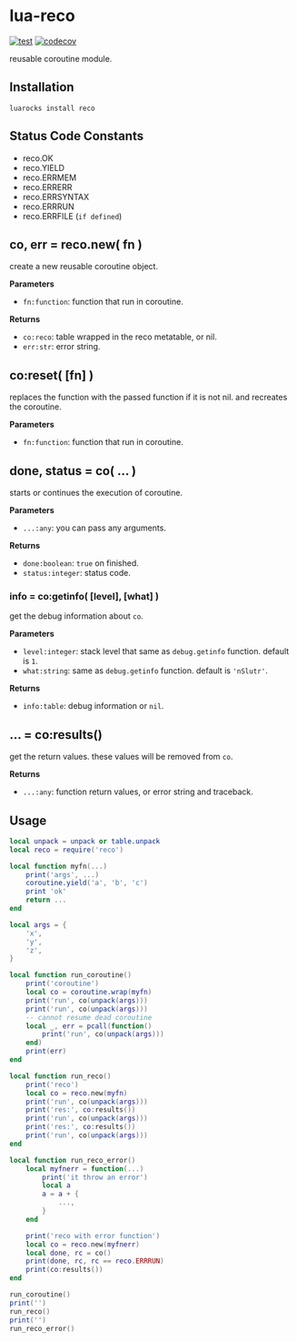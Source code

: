 lua-reco
===

[![test](https://github.com/mah0x211/lua-reco/actions/workflows/test.yml/badge.svg)](https://github.com/mah0x211/lua-reco/actions/workflows/test.yml)
[![codecov](https://codecov.io/gh/mah0x211/lua-reco/branch/master/graph/badge.svg)](https://codecov.io/gh/mah0x211/lua-reco)

reusable coroutine module.


## Installation

```
luarocks install reco
```

## Status Code Constants

- reco.OK
- reco.YIELD
- reco.ERRMEM
- reco.ERRERR
- reco.ERRSYNTAX
- reco.ERRRUN
- reco.ERRFILE (`if defined`)


## co, err = reco.new( fn )

create a new reusable coroutine object.

**Parameters**

- `fn:function`: function that run in coroutine.

**Returns**

- `co:reco`: table wrapped in the reco metatable, or nil.
- `err:str`: error string. 


## co:reset( [fn] )

replaces the function with the passed function if it is not nil. and recreates the coroutine.

**Parameters**

- `fn:function`: function that run in coroutine.


## done, status = co( ... )

starts or continues the execution of coroutine.

**Parameters**

- `...:any`: you can pass any arguments.

**Returns**

- `done:boolean`: `true` on finished.
- `status:integer`: status code.


### info = co:getinfo( [level], [what] )

get the debug information about `co`.

**Parameters**

- `level:integer`: stack level that same as `debug.getinfo` function. default is `1`.
- `what:string`: same as `debug.getinfo` function. default is `'nSlutr'`.

**Returns**

- `info:table`: debug information or `nil`.


## ... = co:results()

get the return values. these values will be removed from `co`.

**Returns**

- `...:any`: function return values, or error string and traceback.


## Usage

```lua
local unpack = unpack or table.unpack
local reco = require('reco')

local function myfn(...)
    print('args', ...)
    coroutine.yield('a', 'b', 'c')
    print 'ok'
    return ...
end

local args = {
    'x',
    'y',
    'z',
}

local function run_coroutine()
    print('coroutine')
    local co = coroutine.wrap(myfn)
    print('run', co(unpack(args)))
    print('run', co(unpack(args)))
    -- cannot resume dead coroutine
    local _, err = pcall(function()
        print('run', co(unpack(args)))
    end)
    print(err)
end

local function run_reco()
    print('reco')
    local co = reco.new(myfn)
    print('run', co(unpack(args)))
    print('res:', co:results())
    print('run', co(unpack(args)))
    print('res:', co:results())
    print('run', co(unpack(args)))
end

local function run_reco_error()
    local myfnerr = function(...)
        print('it throw an error')
        local a
        a = a + {
            ...,
        }
    end

    print('reco with error function')
    local co = reco.new(myfnerr)
    local done, rc = co()
    print(done, rc, rc == reco.ERRRUN)
    print(co:results())
end

run_coroutine()
print('')
run_reco()
print('')
run_reco_error()
```
